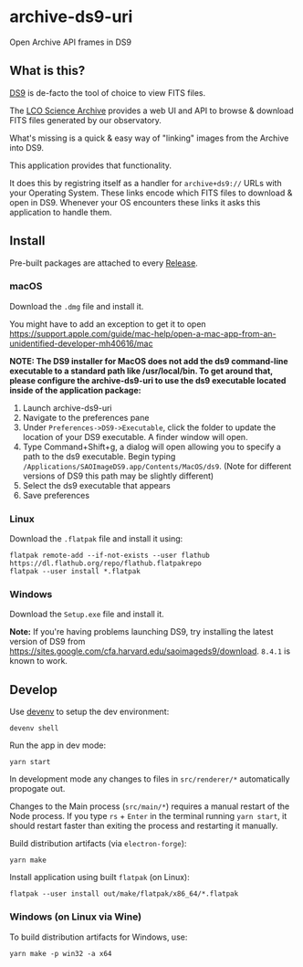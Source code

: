 # archive-ds9-uri

Open Archive API frames in DS9

## What is this?

[DS9](https://sites.google.com/cfa.harvard.edu/saoimageds9) is de-facto the
tool of choice to view FITS files.

The [LCO Science Archive](https://archive.lco.global) provides a web UI and API
to browse & download FITS files generated by our observatory.

What's missing is a quick & easy way of "linking" images from the Archive
into DS9.

This application provides that functionality.

It does this by registring itself as a handler for `archive+ds9://` URLs with
your Operating System. These links encode which FITS files to download &
open in DS9. Whenever your OS encounters these links it asks this application
to handle them.

## Install

Pre-built packages are attached to every [Release](https://github.com/LCOGT/archive-electron-ds9-uri/releases/latest).

### macOS

Download the `.dmg` file and install it.

You might have to add an exception to get it to open https://support.apple.com/guide/mac-help/open-a-mac-app-from-an-unidentified-developer-mh40616/mac

**NOTE: The DS9 installer for MacOS does not add the ds9 command-line executable to a standard path like /usr/local/bin.
To get around that, please configure the archive-ds9-uri to use the ds9 executable located inside of the application package:**

1. Launch archive-ds9-uri
2. Navigate to the preferences pane
3. Under `Preferences->DS9->Executable`, click the folder to update the location of your DS9 executable. A finder window will open.
4. Type Command+Shift+g, a dialog will open allowing you to specify a path to the ds9 executable. Begin typing `/Applications/SAOImageDS9.app/Contents/MacOS/ds9`. (Note for different versions of DS9 this path may be slightly different)
5. Select the ds9 executable that appears
6. Save preferences

### Linux

Download the `.flatpak` file and install it using:

```shell
flatpak remote-add --if-not-exists --user flathub https://dl.flathub.org/repo/flathub.flatpakrepo
flatpak --user install *.flatpak
```

### Windows

Download the `Setup.exe` file and install it.

**Note:** If you're having problems launching DS9, try installing the latest
version of DS9 from https://sites.google.com/cfa.harvard.edu/saoimageds9/download.
`8.4.1` is known to work.

## Develop

Use [devenv](https://devenv.sh/getting-started/) to setup the dev environment:

```shell
devenv shell
```

Run the app in dev mode:

```shell
yarn start
```

In development mode any changes to files in `src/renderer/*` automatically propogate out.

Changes to the Main process (`src/main/*`) requires a manual restart of the Node process.
If you type `rs` + `Enter` in the terminal running `yarn start`, it should restart faster
than exiting the process and restarting it manually.

Build distribution artifacts (via `electron-forge`):

```shell
yarn make
```

Install application using built `flatpak` (on Linux):

```shell
flatpak --user install out/make/flatpak/x86_64/*.flatpak
```

### Windows (on Linux via Wine)

To build distribution artifacts for Windows, use:

```shell
yarn make -p win32 -a x64
```
